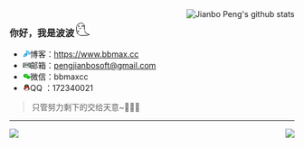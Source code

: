 <img align="right" src="https://github-readme-stats.vercel.app/api?username=pengjianbo&show_icons=true&include_all_commits=true" alt="Jianbo Peng's github stats" />

### 你好，我是波波 ![](assets/ghost1.png)

- <img src="assets/blog.png" style="zoom:80%;" />博客：https://www.bbmax.cc
- <img src="assets/email.png" style="zoom:80%;" />邮箱：pengjianbosoft@gmail.com
- <img src="assets/wechat.png" style="zoom:80%;" />微信：bbmaxcc
- <img src="assets/QQ.png" style="zoom:80%;" />QQ ：172340021
> 只管努力剩下的交给天意~👨‍👩‍👧
---

<a href="https://github.com/pengjianbo/GalleryFinal"><img align="left" src="https://github-readme-stats.vercel.app/api/pin/?username=pengjianbo&repo=GalleryFinal" /></a><a href="https://github.com/FinalTeam/RxGalleryFinal"><img align="right" src="https://github-readme-stats.vercel.app/api/pin/?username=FinalTeam&repo=RxGalleryFinal" /></a>
